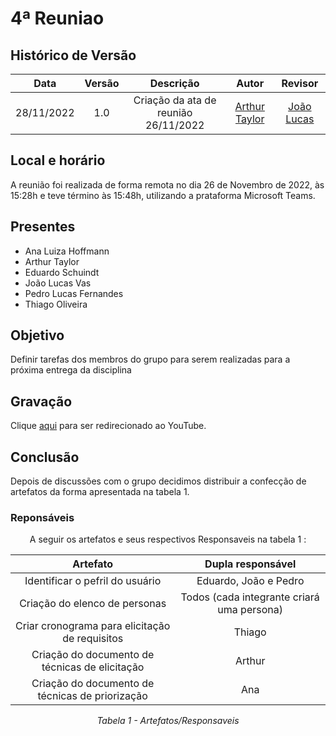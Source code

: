 # 4ª Reuniao

## Histórico de Versão

|Data|Versão|Descrição|Autor|Revisor|
| :----------: | :------: | :-----------: | :---------: |:---------: |
|28/11/2022|1.0|Criação da ata de reunião 26/11/2022| [Arthur Taylor](https://github.com/Eruel6)| [João Lucas](https://github.com/HacKairos) |



## Local e horário

A reunião foi realizada de forma remota no dia 26 de Novembro de 2022, às 15:28h e teve término às 15:48h, utilizando a prataforma Microsoft Teams.

## Presentes

- Ana Luiza Hoffmann
- Arthur Taylor
- Eduardo Schuindt
- João Lucas Vas
- Pedro Lucas Fernandes
- Thiago Oliveira

## Objetivo

Definir tarefas dos membros do grupo para serem realizadas para a próxima entrega da disciplina

## Gravação
Clique [aqui](https://youtu.be/X7KntEqHTHc?list=PLz1vcLMmwmQIxuz-Fg3rAzfeIJyEZpC0-) para ser redirecionado ao YouTube.

## Conclusão

Depois de discussões com o grupo decidimos distribuir a confecção de artefatos da forma apresentada na tabela 1.

### Reponsáveis 
<center>
A seguir os artefatos e seus respectivos Responsaveis na tabela 1 :

| Artefato | Dupla responsável |
| :-: | :-: |
| Identificar o pefril do usuário | Eduardo, João e Pedro |
| Criação do elenco de personas | Todos (cada integrante criará uma persona) |
| Criar cronograma para elicitação de requisitos | Thiago |
| Criação do documento de técnicas de elicitação | Arthur |
| Criação do documento de técnicas de priorização | Ana |

*Tabela 1 - Artefatos/Responsaveis*
</center>
